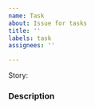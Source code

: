 ```yaml
---
name: Task
about: Issue for tasks
title: ''
labels: task
assignees: ''

---
```


Story: 

### Description
